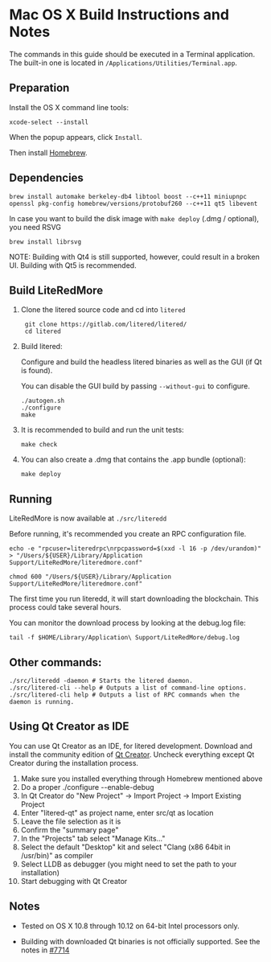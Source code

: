 Mac OS X Build Instructions and Notes
====================================
The commands in this guide should be executed in a Terminal application.
The built-in one is located in `/Applications/Utilities/Terminal.app`.

Preparation
-----------
Install the OS X command line tools:

`xcode-select --install`

When the popup appears, click `Install`.

Then install [Homebrew](http://brew.sh).

Dependencies
----------------------

    brew install automake berkeley-db4 libtool boost --c++11 miniupnpc openssl pkg-config homebrew/versions/protobuf260 --c++11 qt5 libevent

In case you want to build the disk image with `make deploy` (.dmg / optional), you need RSVG

    brew install librsvg

NOTE: Building with Qt4 is still supported, however, could result in a broken UI. Building with Qt5 is recommended.

Build LiteRedMore
------------------------

1. Clone the litered source code and cd into `litered`

        git clone https://gitlab.com/litered/litered/
        cd litered

2.  Build litered:

    Configure and build the headless litered binaries as well as the GUI (if Qt is found).

    You can disable the GUI build by passing `--without-gui` to configure.

        ./autogen.sh
        ./configure
        make

3.  It is recommended to build and run the unit tests:

        make check

4.  You can also create a .dmg that contains the .app bundle (optional):

        make deploy

Running
-------

LiteRedMore is now available at `./src/literedd`

Before running, it's recommended you create an RPC configuration file.

    echo -e "rpcuser=literedrpc\nrpcpassword=$(xxd -l 16 -p /dev/urandom)" > "/Users/${USER}/Library/Application Support/LiteRedMore/literedmore.conf"

    chmod 600 "/Users/${USER}/Library/Application Support/LiteRedMore/literedmore.conf"

The first time you run literedd, it will start downloading the blockchain. This process could take several hours.

You can monitor the download process by looking at the debug.log file:

    tail -f $HOME/Library/Application\ Support/LiteRedMore/debug.log

Other commands:
-------

    ./src/literedd -daemon # Starts the litered daemon.
    ./src/litered-cli --help # Outputs a list of command-line options.
    ./src/litered-cli help # Outputs a list of RPC commands when the daemon is running.

Using Qt Creator as IDE
------------------------
You can use Qt Creator as an IDE, for litered development.
Download and install the community edition of [Qt Creator](https://www.qt.io/download/).
Uncheck everything except Qt Creator during the installation process.

1. Make sure you installed everything through Homebrew mentioned above
2. Do a proper ./configure --enable-debug
3. In Qt Creator do "New Project" -> Import Project -> Import Existing Project
4. Enter "litered-qt" as project name, enter src/qt as location
5. Leave the file selection as it is
6. Confirm the "summary page"
7. In the "Projects" tab select "Manage Kits..."
8. Select the default "Desktop" kit and select "Clang (x86 64bit in /usr/bin)" as compiler
9. Select LLDB as debugger (you might need to set the path to your installation)
10. Start debugging with Qt Creator

Notes
-----

* Tested on OS X 10.8 through 10.12 on 64-bit Intel processors only.

* Building with downloaded Qt binaries is not officially supported. See the notes in [#7714](https://github.com/bitcoin/bitcoin/issues/7714)

